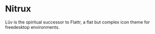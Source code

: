 # Nitrux
Lüv is the spiritual successor to Flattr, a flat but complex icon theme for freedesktop environments.

